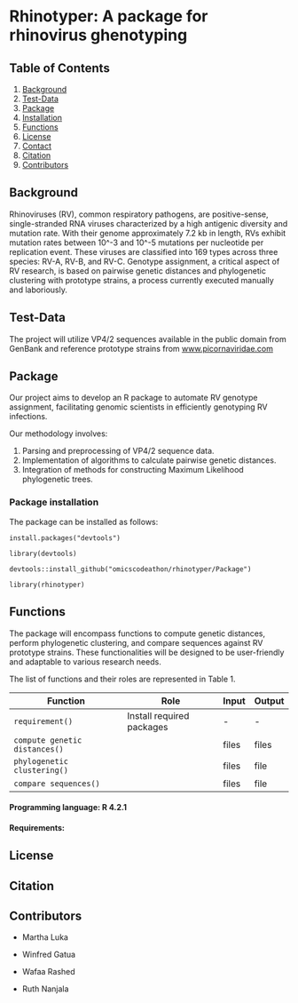 # Rhinotyper: A package for rhinovirus ghenotyping

## Table of Contents
1. [Background](#Background)
2. [Test-Data ](#Test-Data )
3. [Package](#Package)
4. [Installation](#Installation)
5. [Functions](#Functions)
6. [License](#License)
7. [Contact](#Contact)
8. [Citation](#Citation)
9. [Contributors](#Contributors)


## Background

Rhinoviruses (RV), common respiratory pathogens, are positive-sense, single-stranded RNA viruses characterized by a high antigenic diversity and mutation rate. With their genome approximately 7.2 kb in length, RVs exhibit mutation rates between 10^-3 and 10^-5 mutations per nucleotide per replication event. These viruses are classified into 169 types across three species: RV-A, RV-B, and RV-C. Genotype assignment, a critical aspect of RV research, is based on pairwise genetic distances and phylogenetic clustering with prototype strains, a process currently executed manually and laboriously. 

## Test-Data 
The project will utilize VP4/2 sequences available in the public domain from GenBank and reference prototype strains from www.picornaviridae.com  

## Package
Our project aims to develop an R package to automate RV genotype assignment, facilitating genomic scientists in efficiently genotyping RV infections.

Our methodology involves:
1. Parsing and preprocessing of VP4/2 sequence data.
2. Implementation of algorithms to calculate pairwise genetic distances.
3. Integration of methods for constructing Maximum Likelihood phylogenetic 
trees.


### Package installation 

The package can be installed as follows:

    install.packages("devtools")

    library(devtools)

    devtools::install_github("omicscodeathon/rhinotyper/Package")

    library(rhinotyper)
    
## Functions
The package will encompass functions to compute genetic distances, perform phylogenetic clustering, and compare sequences against RV prototype strains. 
These functionalities will be designed to be user-friendly and adaptable to various research needs.

The list of functions and their roles are represented in Table 1.

| Function        | Role                                   | Input                    | Output                     |
|-----------------|----------------------------------------|--------------------------|-----------------------------|
| `requirement()` | Install required packages              | -                        | -                           |
| `compute genetic distances()`|                  |  files              | files                   |
| `phylogenetic clustering()`      |                     |  files                |  file                    |
| `compare sequences()`  |                      |  files                |  file                    |


#### Programming language: R 4.2.1

#### Requirements: 

## License  

## Citation

## Contributors

   - Martha Luka

   - Winfred Gatua

   - Wafaa Rashed

   - Ruth Nanjala
